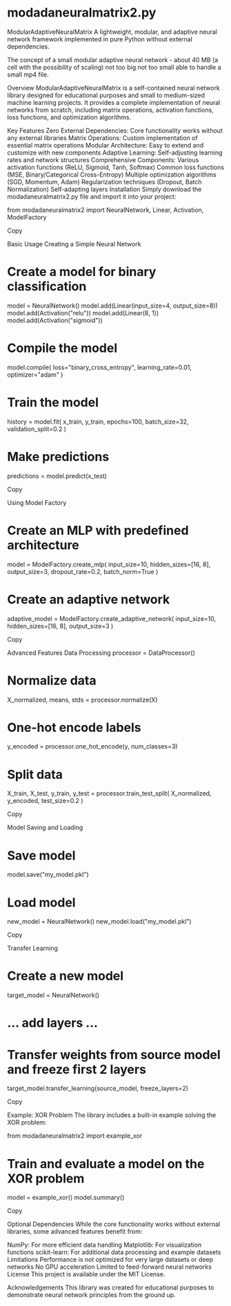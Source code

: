 # modadaneuralmatrix2.py

ModularAdaptiveNeuralMatrix
A lightweight, modular, and adaptive neural network framework implemented in pure Python without external dependencies.

The concept of a small modular adaptive neural network - about 40 MB (a cell with the possibility of scaling) not too big not too small able to handle a small mp4 file.

Overview
ModularAdaptiveNeuralMatrix is a self-contained neural network library designed for educational purposes and small to medium-sized machine learning projects. It provides a complete implementation of neural networks from scratch, including matrix operations, activation functions, loss functions, and optimization algorithms.

Key Features
Zero External Dependencies: Core functionality works without any external libraries
Matrix Operations: Custom implementation of essential matrix operations
Modular Architecture: Easy to extend and customize with new components
Adaptive Learning: Self-adjusting learning rates and network structures
Comprehensive Components:
Various activation functions (ReLU, Sigmoid, Tanh, Softmax)
Common loss functions (MSE, Binary/Categorical Cross-Entropy)
Multiple optimization algorithms (SGD, Momentum, Adam)
Regularization techniques (Dropout, Batch Normalization)
Self-adapting layers
Installation
Simply download the modadaneuralmatrix2.py file and import it into your project:

from modadaneuralmatrix2 import NeuralNetwork, Linear, Activation, ModelFactory

Copy


Basic Usage
Creating a Simple Neural Network
# Create a model for binary classification
model = NeuralNetwork()
model.add(Linear(input_size=4, output_size=8))
model.add(Activation("relu"))
model.add(Linear(8, 1))
model.add(Activation("sigmoid"))

# Compile the model
model.compile(
    loss="binary_cross_entropy",
    learning_rate=0.01,
    optimizer="adam"
)

# Train the model
history = model.fit(
    x_train, y_train,
    epochs=100,
    batch_size=32,
    validation_split=0.2
)

# Make predictions
predictions = model.predict(x_test)

Copy


Using Model Factory
# Create an MLP with predefined architecture
model = ModelFactory.create_mlp(
    input_size=10,
    hidden_sizes=[16, 8],
    output_size=3,
    dropout_rate=0.2,
    batch_norm=True
)

# Create an adaptive network
adaptive_model = ModelFactory.create_adaptive_network(
    input_size=10,
    hidden_sizes=[16, 8],
    output_size=3
)

Copy


Advanced Features
Data Processing
processor = DataProcessor()

# Normalize data
X_normalized, means, stds = processor.normalize(X)

# One-hot encode labels
y_encoded = processor.one_hot_encode(y, num_classes=3)

# Split data
X_train, X_test, y_train, y_test = processor.train_test_split(
    X_normalized, y_encoded, test_size=0.2
)

Copy


Model Saving and Loading
# Save model
model.save("my_model.pkl")

# Load model
new_model = NeuralNetwork()
new_model.load("my_model.pkl")

Copy


Transfer Learning
# Create a new model
target_model = NeuralNetwork()
# ... add layers ...

# Transfer weights from source model and freeze first 2 layers
target_model.transfer_learning(source_model, freeze_layers=2)

Copy


Example: XOR Problem
The library includes a built-in example solving the XOR problem:

from modadaneuralmatrix2 import example_xor

# Train and evaluate a model on the XOR problem
model = example_xor()
model.summary()

Copy


Optional Dependencies
While the core functionality works without external libraries, some advanced features benefit from:

NumPy: For more efficient data handling
Matplotlib: For visualization functions
scikit-learn: For additional data processing and example datasets
Limitations
Performance is not optimized for very large datasets or deep networks
No GPU acceleration
Limited to feed-forward neural networks
License
This project is available under the MIT License.

Acknowledgements
This library was created for educational purposes to demonstrate neural network principles from the ground up.
